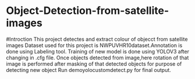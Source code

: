 # Object-Detection-from-satellite-images
#Introction
This project detectes and extract colour of objecct from satellite images
Dataset used for this project is NWPUVHR10dataset.Annotation is done using Labeling tool.
Training of new model is done using YOLOV3 after changing in .cfg file.
Once objects detected from image,here rotation of that image is performed after masking of that detected objects for purpose of detecting new object
Run demoyolocustomdetect.py for final output.
